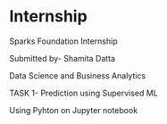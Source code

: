 # Internship
Sparks Foundation Internship

Submitted by-
Shamita Datta


Data Science and Business Analytics

TASK 1- Prediction using Supervised ML

Using Pyhton on Jupyter notebook
